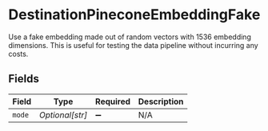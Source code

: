 # DestinationPineconeEmbeddingFake

Use a fake embedding made out of random vectors with 1536 embedding dimensions. This is useful for testing the data pipeline without incurring any costs.


## Fields

| Field              | Type               | Required           | Description        |
| ------------------ | ------------------ | ------------------ | ------------------ |
| `mode`             | *Optional[str]*    | :heavy_minus_sign: | N/A                |